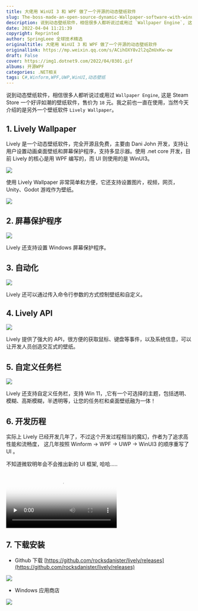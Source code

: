 ```yaml
---
title: 大佬用 WinUI 3 和 WPF 做了一个开源的动态壁纸软件
slug: The-boss-made-an-open-source-dynamic-Wallpaper-software-with-winui-3-and-WPF
description: 说到动态壁纸软件，相信很多人都听说过或用过 `Wallpaper Engine`, 这是 Steam Store 一个好评如潮的壁纸软件，售价为 `18` 元。我之前也一直在使用，当然今天介绍的是另外一个壁纸软件 `Lively Wallpaper`。
date: 2022-04-04 11:21:39
copyright: Reprinted
author: SpringLeee 全球技术精选
originaltitle: 大佬用 WinUI 3 和 WPF 做了一个开源的动态壁纸软件
originallink: https://mp.weixin.qq.com/s/ACihOXY8v2l2qZmUxKw-ow
draft: False
cover: https://img1.dotnet9.com/2022/04/0301.gif
albums: 开源WPF
categories: .NET相关
tags: C#,Winform,WPF,UWP,WinUI,动态壁纸
---
```


说到动态壁纸软件，相信很多人都听说过或用过 `Wallpaper Engine`, 这是 Steam Store 一个好评如潮的壁纸软件，售价为 `18` 元。我之前也一直在使用，当然今天介绍的是另外一个壁纸软件 `Lively Wallpaper`。

## 1. Lively Wallpaper   

Lively 是一个动态壁纸软件，完全开源且免费，主要由 Dani John 开发，支持让用户设置动画桌面壁纸和屏幕保护程序，支持多显示器。使用 .net core 开发，目前 Lively 的核心是用 WPF 编写的，而 UI 则使用的是 WinUI3。

![](https://img1.dotnet9.com/2022/04/0301.gif)

使用 Lively Wallpaper 非常简单和方便，它还支持设置图片，视频，网页，Unity、Godot 游戏作为壁纸。

![](https://img1.dotnet9.com/2022/04/0302.gif)


## 2. 屏幕保护程序

![](https://img1.dotnet9.com/2022/04/0303.gif)


Lively 还支持设置 Windows 屏幕保护程序。

## 3. 自动化      

![](https://img1.dotnet9.com/2022/04/0304.gif)


Lively 还可以通过传入命令行参数的方式控制壁纸和自定义。

## 4. Lively API     

![](https://img1.dotnet9.com/2022/04/0305.gif)


Lively 提供了强大的 API，很方便的获取鼠标、键盘等事件，以及系统信息，可以让开发人员创造交互式的壁纸。

## 5. 自定义任务栏    

![](https://img1.dotnet9.com/2022/04/0306.gif)


Lively 还支持自定义任务栏，支持 Win 11，,它有一个可选择的主题，包括透明、模糊、高斯模糊，半透明等，让您的任务栏和桌面壁纸融为一体！

## 6. 开发历程      

实际上 Lively 已经开发几年了，不过这个开发过程相当的魔幻，作者为了追求高性能和流畅度， 这几年按照 Winform -> WPF -> UWP -> WinUI3 的顺序重写了 UI 。

不知道微软明年会不会推出新的 UI 框架, 哈哈.....

<video id="video" controls="" preload="none" poster="https://img1.dotnet9.com/2022/04/0309.png">
  <source id="mp4" src="https://img1.dotnet9.com/2022/04/0308.mp4" type="video/mp4">
</video>

## 7. 下载安装      

- Github 下载 [https://github.com/rocksdanister/lively/releases](https://github.com/rocksdanister/lively/releases)

![](https://img1.dotnet9.com/2022/04/0310.png)

- Windows 应用商店

![](https://img1.dotnet9.com/2022/04/0307.png)